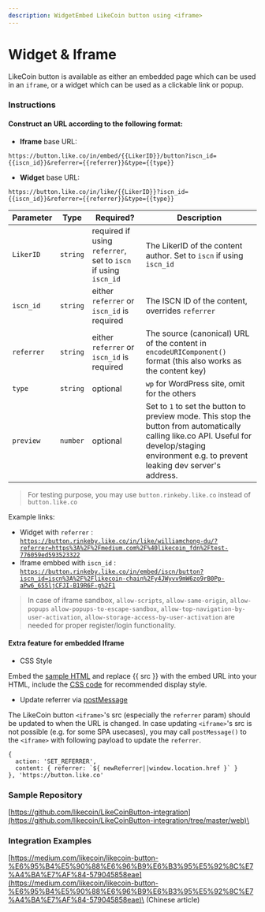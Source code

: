 ```yaml
---
description: WidgetEmbed LikeCoin button using <iframe>
---
```


# Widget & Iframe

LikeCoin button is available as either an embedded page which can be used in an `iframe`, or a widget which can be used as a clickable link or popup.

### **Instructions**

#### **Construct an URL according to the following format:**

* **Iframe** base URL:

`https://button.like.co/in/embed/{{LikerID}}/button?iscn_id={{iscn_id}}&referrer={{referrer}}&type={{type}}`

* **Widget** base URL:

`https://button.like.co/in/like/{{LikerID}}?iscn_id={{iscn_id}}&referrer={{referrer}}&type={{type}}`

| Parameter  | Type     | Required?                                                      | Description                                                                                                                                                                                     |
| ---------- | -------- | -------------------------------------------------------------- | ----------------------------------------------------------------------------------------------------------------------------------------------------------------------------------------------- |
| `LikerID`  | `string` | required if using `referrer`, set to `iscn` if using `iscn_id` | The LikerID of the content author. Set to `iscn` if using `iscn_id`                                                                                                                             |
| `iscn_id`  | `string` | either `referrer` or `iscn_id` is required                     | The ISCN ID of the content, overrides `referrer`                                                                                                                                                |
| `referrer` | `string` | either `referrer` or `iscn_id` is required                     | The source (canonical) URL of the content in `encodeURIComponent()` format (this also works as the content key)                                                                                 |
| `type`     | `string` | optional                                                       | `wp` for WordPress site, omit for the others                                                                                                                                                    |
| `preview`  | `number` | optional                                                       | Set to `1` to set the button to preview mode. This stop the button from automatically calling like.co API. Useful for develop/staging environment e.g. to prevent leaking dev server's address. |

> For testing purpose, you may use `button.rinkeby.like.co` instead of `button.like.co`

Example links:

* Widget with `referrer` : [`https://button.rinkeby.like.co/in/like/williamchong-du/?referrer=https%3A%2F%2Fmedium.com%2F%40likecoin_fdn%2Ftest-776059ed593523322`](https://button.rinkeby.like.co/in/like/williamchong-du/?referrer=https%3A%2F%2Fmedium.com%2F%40likecoin\_fdn%2Ftest-776059ed593523322)
* Iframe embbed with `iscn_id` : [`https://button.rinkeby.like.co/in/embed/iscn/button?iscn_id=iscn%3A%2F%2Flikecoin-chain%2Fy4JWyvv9mW6zo9rB0Pp-aPw6_655ljCFJI-B19R6F-g%2F1`](https://button.rinkeby.like.co/in/embed/iscn/button?iscn\_id=iscn%3A%2F%2Flikecoin-chain%2Fy4JWyvv9mW6zo9rB0Pp-aPw6\_655ljCFJI-B19R6F-g%2F1)

> In case of iframe sandbox, `allow-scripts`, `allow-same-origin`, `allow-popups` `allow-popups-to-escape-sandbox`, `allow-top-navigation-by-user-activation`, `allow-storage-access-by-user-activation` are needed for proper register/login functionality.

#### **Extra feature for embedded Iframe**

* CSS Style

Embed the [sample HTML](https://github.com/likecoin/LikeCoinButton-integration/blob/master/web/index.html) and replace \{{ src \}} with the embed URL into your HTML, include the [CSS code](https://github.com/likecoin/LikeCoinButton-integration/blob/master/web/style.css) for recommended display style.

* &#x20;Update referrer via [postMessage](https://github.com/likecoin/LikeCoinButton-integration/blob/master/web/postMessage.html)

The LikeCoin button `<iframe>`'s src (especially the `referrer` param) should be updated to when the URL is changed. In case updating `<iframe>`'s src is not possible (e.g. for some SPA usecases), you may call `postMessage()` to the `<iframe>` with following payload to update the `referrer`.

```
{
  action: 'SET_REFERRER',
  content: { referrer: `${ newReferrer||window.location.href }` }
}, 'https://button.like.co'
```

### Sample Repository

[https://github.com/likecoin/LikeCoinButton-integration](https://github.com/likecoin/LikeCoinButton-integration/tree/master/web)\


### Integration Examples

[https://medium.com/likecoin/likecoin-button-%E6%95%B4%E5%90%88%E6%96%B9%E6%B3%95%E5%92%8C%E7%A4%BA%E7%AF%84-579045858eae](https://medium.com/likecoin/likecoin-button-%E6%95%B4%E5%90%88%E6%96%B9%E6%B3%95%E5%92%8C%E7%A4%BA%E7%AF%84-579045858eae)\
(Chinese article)
